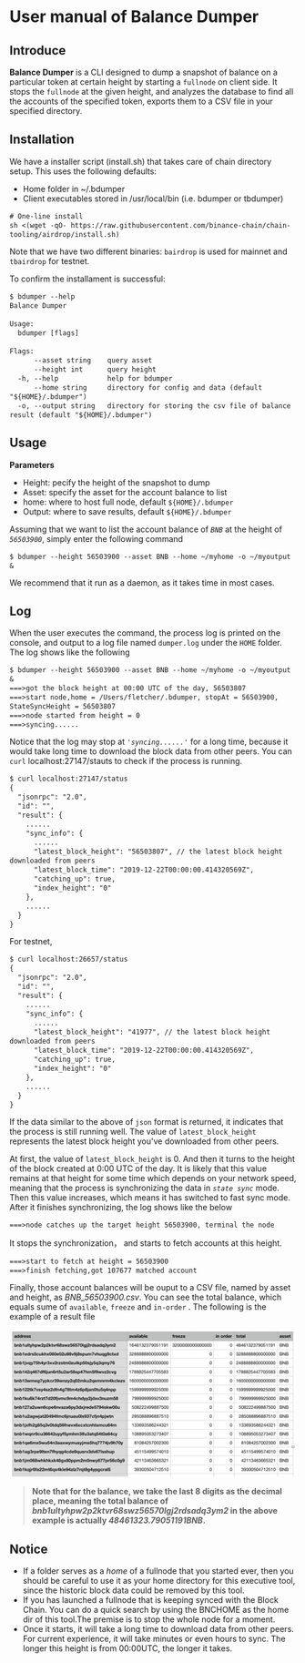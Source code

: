 # User manual of Balance Dumper

## Introduce

**Balance Dumper** is a CLI designed to dump a snapshot of balance on a particular token at certain height by starting a `fullnode` on client side. It stops the `fullnode` at the given height, and analyzes the database to find all the accounts of the specified token, exports them to a CSV file in your specified directory.

## Installation

We have a installer script (install.sh) that takes care of chain directory setup. This uses the following defaults:

* Home folder in ~/.bdumper
* Client executables stored in /usr/local/bin (i.e. bdumper or tbdumper)

```
# One-line install
sh <(wget -qO- https://raw.githubusercontent.com/binance-chain/chain-tooling/airdrop/install.sh)
```

Note that we have two different binaries: `bairdrop` is used for mainnet and `tbairdrop` for testnet.

To confirm the installament is successful:

```
$ bdumper --help
Balance Dumper

Usage:
  bdumper [flags]

Flags:
      --asset string    query asset 
      --height int      query height 
  -h, --help            help for bdumper
      --home string     directory for config and data (default "${HOME}/.bdumper")
  -o, --output string   directory for storing the csv file of balance result (default "${HOME}/.bdumper")
```

## Usage

**Parameters**

* Height: pecify the height of the snapshot to dump
* Asset: specify the asset for the account balance to list
* home: where to host full node, default `${HOME}/.bdumper`
* Output: where to save results, default `${HOME}/.bdumper`

Assuming that we want to list the account balance of *`BNB`* at the height of *`56503900`*, simply enter the following command

```
$ bdumper --height 56503900 --asset BNB --home ~/myhome -o ~/myoutput &
```

We recommend that it run as a daemon, as it takes time in most cases.

## Log

When the user executes the command, the process log is printed on the console, and output to a log file named `dumper.log` under the `HOME` folder. The log shows like the following

```
$ bdumper --height 56503900 --asset BNB --home ~/myhome -o ~/myoutput &
===>got the block height at 00:00 UTC of the day, 56503807
===>start node,home = /Users/fletcher/.bdumper, stopAt = 56503900, StateSyncHeight = 56503807
===>node started from height = 0
===>syncing......
```

Notice that the log may stop at *`'syncing......'`* for a long time, because it would take long time to download the block data from other peers. You can `curl` localhost:27147/stauts to check if the process is running.

```
$ curl localhost:27147/status
{
  "jsonrpc": "2.0",
  "id": "",
  "result": {
    ......
    "sync_info": {
      ......
      "latest_block_height": "56503807", // the latest block height downloaded from peers
      "latest_block_time": "2019-12-22T00:00:00.414320569Z",
      "catching_up": true,
      "index_height": "0"
    },
    ......
  }
}
```

For testnet, 
```
$ curl localhost:26657/status
{
  "jsonrpc": "2.0",
  "id": "",
  "result": {
    ......
    "sync_info": {
      ......
      "latest_block_height": "41977", // the latest block height downloaded from peers
      "latest_block_time": "2019-12-22T00:00:00.414320569Z",
      "catching_up": true,
      "index_height": "0"
    },
    ......
  }
}
```

If the data similar to the above of `json` format is returned, it indicates that the process is still running well. The value of `latest_block_height` represents the latest block height you've downloaded from other peers. 

At first, the value of `latest_block_height` is 0. And then it turns to the height of the block created at 0:00 UTC of the day. It is likely that this value remains at that height for some time which depends on your network speed, meaning that the process is synchronizing the data in *`state sync`* mode. Then this value increases, which means it has switched to fast sync mode. After it finishes synchronizing, the log shows like the below

```
===>node catches up the target height 56503900, terminal the node
```

It stops the synchronization， and starts to fetch accounts at this height.

```
===>start to fetch at height = 56503900
===>finish fetching,got 107677 matched account
```

Finally, those account balances will be ouput to a CSV file, named by asset and height, as *BNB_56503900.csv*. You can see the total balance, which equals sume of `available`, `freeze` and `in-order` . The following is the example of a result file

![BNB_56503900.csv](./assets/result_shot.png "BNB_56503900.csv")

>**Note that for the balance, we take the last 8 digits as the decimal place, meaning the total balance of *bnb1ultyhpw2p2ktvr68swz56570lgj2rdsadq3ym2* in the above example is actually *48461323.79051191BNB*.**

## Notice

- If a folder serves as a *home* of a fullnode that you started ever, then you should be careful to use it as your home directory for this executive tool, since the historic block data could be removed by this tool.
- If you has launched a fullnode that is keeping synced with the Block Chain. You can do a quick search by using the BNCHOME as the home dir of this tool.The premise is to stop the whole node for a moment.
- Once it starts, it will take a long time to download data from other peers. For current experience, it will take minutes or even hours to sync. The longer this height is from 00:00UTC, the longer it takes. 
